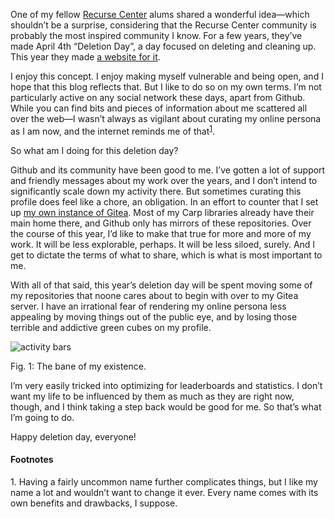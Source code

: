 One of my fellow [Recurse Center](https://recurse.com/) alums shared a
wonderful idea—which shouldn’t be a surprise, considering that the Recurse
Center community is probably the most inspired community I know. For a few
years, they’ve made April 4th “Deletion Day”, a day focused on deleting and
cleaning up. This year they made [a website for it](https://deletionday.com/).

I enjoy this concept. I enjoy making myself vulnerable and being open, and I
hope that this blog reflects that. But I like to do so on my own terms. I’m not
particularly active on any social network these days, apart from Github. While
you can find bits and pieces of information about me scattered all over the
web—I wasn’t always as vigilant about curating my online persona as I am now,
and the internet reminds me of that<sup><a href="#1">1</a></sup>.

So what am I doing for this deletion day?

Github and its community have been good to me. I’ve gotten a lot of support and
friendly messages about my work over the years, and I don’t intend to
significantly scale down my activity there. But sometimes curating this profile
does feel like a chore, an obligation. In an effort to counter that I set
up [my own instance of Gitea](https://veitheller.de/git). Most of my Carp
libraries already have their main home there, and Github only has mirrors of
these repositories. Over the course of this year, I’d like to make that true
for more and more of my work. It will be less explorable, perhaps. It will be
less siloed, surely. And I get to dictate the terms of what to share, which is
what is most important to me.

With all of that said, this year’s deletion day will be spent moving some of
my repositories that noone cares about to begin with over to my Gitea server.
I have an irrational fear of rendering my online persona less appealing by
moving things out of the public eye, and by losing those terrible and addictive
green cubes on my profile.

![activity bars](https://veitheller.de/static/activity.png)

<div class="figure-label">Fig. 1: The bane of my existence.</div>

I’m very easily tricked into optimizing for leaderboards and statistics. I
don’t want my life to be influenced by them as much as they are right now,
though, and I think taking a step back would be good for me. So that’s what
I’m going to do.

Happy deletion day, everyone!

#### Footnotes

<span id="1">1.</span> Having a fairly uncommon name further complicates things,
                       but I like my name a lot and wouldn’t want to change it
                       ever. Every name comes with its own benefits and
                       drawbacks, I suppose.
